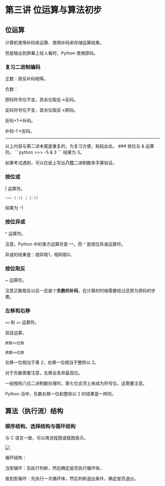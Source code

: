 # 第三讲 位运算与算法初步
## 位运算
计算机使用补码来运算、使用补码来存储运算结果。

但是输出到屏幕上给人看时，Python 使用原码。
### 复习二进制编码
正数：原反补码相等。

负数：

原码符号位不变，其余位取反→反码。

反码符号位不变，其余位取反→原码。

反码+1→补码。

补码-1→反码。
<hr>
以上内容与第二讲末尾是重复的，为复习方便，粘贴此处。
### 按位与
& 运算符。
```python
>>> -5 & 3
```
结果为 3。

如果考试遇到，可以在纸上写出**八位**二进制数来手算验证。

### 按位或
| 运算符。

```python
>>> (-3) | (-5)
```
结果为 -1
### 按位异或
^ 运算符。

注意，Python 中的乘方运算符是 `**`，而 `^` 是按位异或运算符。

异或的结果是：相异取1，相同取0。

### 按位取反
~ 运算符。

注意正数取反以后一定是个**负数的补码**，在计算的时候需要经过还原为原码的步骤。
### 左移和右移
`<<` 和 `>>` 运算符。

双目运算，

```原数<<位数```

```原数>>位数```

左移一位相当于乘 2，右移一位相当于整除以 2。

对于负数需要注意，左移会丢弃最高位。

一般按照八位二进制数处理时，第七位会顶上来成为符号位，这需要注意。

Python 当中，负数右移一位和整除以 2 的结果是一样的。
## 算法（执行流）结构
### 顺序结构、选择结构与循环结构
与 C 语言一致，可以用流程图或框图表示。

![](https://s1.ax1x.com/2020/09/25/0ClHsK.png)

循环结构：

当型循环：先执行判断，然后确定是否执行循环体。

直到型循环：先执行一次循环体，然后判断退出条件，确定是否退出。
